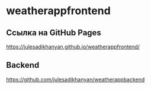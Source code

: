 # weatherappfrontend

## Ссылка на GitHub Pages
https://julesadikhanyan.github.io/weatherappfrontend/

## Backend
https://github.com/julesadikhanyan/weatherappbackend
